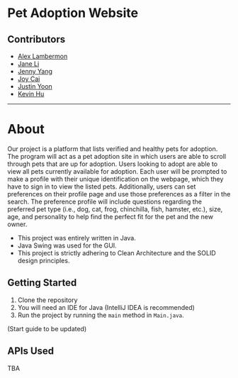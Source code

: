 # Pet Adoption Website

## Contributors
* [Alex Lambermon](https://github.com/lamberm2)
* [Jane Li](https://github.com/snowykitkat)
* [Jenny Yang](https://github.com/yangje02)
* [Joy Cai](https://github.com/Joyce12345678)
* [Justin Yoon](https://github.com/justinyoon95)
* [Kevin Hu](https://github.com/koolgreg2009)

<hr>

# About
Our project is a platform that lists verified and healthy pets for adoption.
The program will act as a pet adoption site in which users are able to scroll through pets that are up for adoption. 
Users looking to adopt are able to view all pets currently available for adoption. 
Each user will be prompted to make a profile with their unique identification on the webpage, 
which they have to sign in to view the listed pets. 
Additionally, users can set preferences on their profile page and use those preferences as a filter in the search. 
The preference profile will include questions regarding the preferred pet type (i.e., dog, cat, frog, chinchilla, 
fish, hamster, etc.), size, age, and personality to help find the perfect fit for the pet and the new owner.

* This project was entirely written in Java. 
* Java Swing was used for the GUI.
* This project is strictly adhering to Clean Architecture and the SOLID design principles.

## Getting Started 
1. Clone the repository
2. You will need an IDE for Java (IntelliJ IDEA is recommended)
3. Run the project by running the `main` method in `Main.java`.

(Start guide to be updated)

## APIs Used 
TBA
